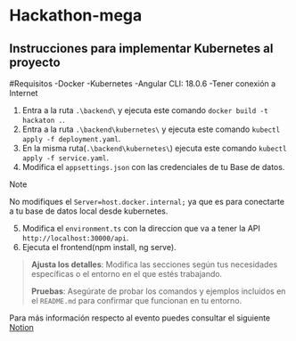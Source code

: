 # Hackathon-mega
## Instrucciones para implementar Kubernetes al proyecto

#Requisitos
-Docker
-Kubernetes
-Angular CLI: 18.0.6
-Tener conexión a Internet

1. Entra a la ruta `.\backend\` y ejecuta este comando `docker build -t hackaton .`.
2. Entra a la ruta `.\backend\kubernetes\` y ejecuta este comando `kubectl apply -f deployment.yaml`.
3. En la misma ruta(`.\backend\kubernetes\`) ejecuta este comando `kubectl apply -f service.yaml`.
4. Modifica el `appsettings.json` con las credenciales de tu Base de datos.
> [!NOTE]
  >  No modifiques el `Server=host.docker.internal;` ya que es para conectarte a tu base de datos local desde kubernetes.
5. Modifica el `environment.ts` con la direccion que va a tener la API `http://localhost:30000/api`.
6. Ejecuta el frontend(npm install, ng serve).


> **Ajusta los detalles**: Modifica las secciones según tus necesidades específicas o el entorno en el que estés trabajando.
>
> **Pruebas**: Asegúrate de probar los comandos y ejemplos incluidos en el `README.md` para confirmar que funcionan en tu entorno.

 
Para más información respecto al evento puedes consultar el siguiente [Notion](https://puzzle-basement-211.notion.site/Hackathon-Semillero-de-talento-Mega-a2a776b0c9394b579341b28033e4f18b)
